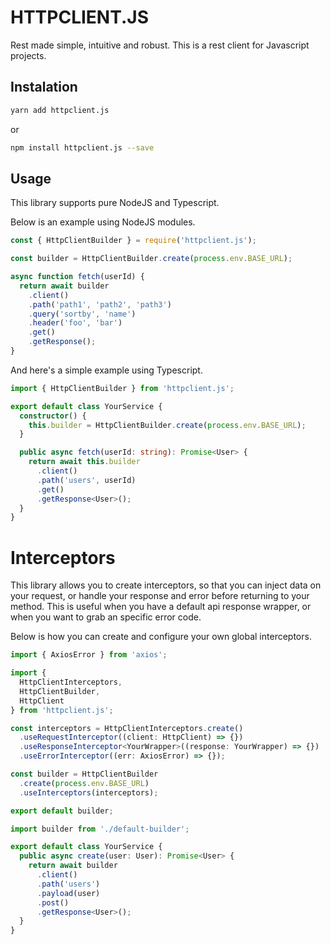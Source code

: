 # HTTPCLIENT.JS

Rest made simple, intuitive and robust. This is a rest client for Javascript projects. 

## Instalation

```bash
yarn add httpclient.js
```

or

```bash
npm install httpclient.js --save
```

## Usage

This library supports pure NodeJS and Typescript. 

Below is an example using NodeJS modules.

```javascript
const { HttpClientBuilder } = require('httpclient.js');

const builder = HttpClientBuilder.create(process.env.BASE_URL);

async function fetch(userId) {
  return await builder
    .client()
    .path('path1', 'path2', 'path3')
    .query('sortby', 'name')
    .header('foo', 'bar')
    .get()
    .getResponse();
}
```

And here's a simple example using Typescript.

```typescript
import { HttpClientBuilder } from 'httpclient.js';

export default class YourService {
  constructor() {
    this.builder = HttpClientBuilder.create(process.env.BASE_URL);
  }

  public async fetch(userId: string): Promise<User> {
    return await this.builder
      .client()
      .path('users', userId)
      .get()
      .getResponse<User>();
  }
}
```

# Interceptors

This library allows you to create interceptors, so that you can inject data on your request, or handle your response and error before returning to your method. This is useful when you have a default api response wrapper, or when you want to grab an specific error code. 

Below is how you can create and configure your own global interceptors. 

```typescript
import { AxiosError } from 'axios';

import { 
  HttpClientInterceptors, 
  HttpClientBuilder, 
  HttpClient 
} from 'httpclient.js';

const interceptors = HttpClientInterceptors.create()
  .useRequestInterceptor((client: HttpClient) => {})
  .useResponseInterceptor<YourWrapper>((response: YourWrapper) => {})
  .useErrorInterceptor((err: AxiosError) => {});

const builder = HttpClientBuilder
  .create(process.env.BASE_URL)
  .useInterceptors(interceptors);

export default builder;
```

```typescript
import builder from './default-builder';

export default class YourService {
  public async create(user: User): Promise<User> {
    return await builder
      .client()
      .path('users')
      .payload(user)
      .post()
      .getResponse<User>();
  }
}
```





